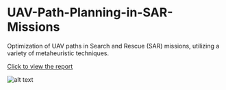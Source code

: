 # UAV-Path-Planning-in-SAR-Missions
Optimization of UAV paths in Search and Rescue (SAR) missions, utilizing a variety of metaheuristic techniques.

[Click to view the report](https://github.com/hazemanwer2000/UAV-Path-Planning-in-SAR-Missions/blob/main/REPORT.pdf)

![alt text](https://github.com/hazemanwer2000/UAV-Path-Planning-in-SAR-Missions/blob/main/IMG.PNG?raw=true)
